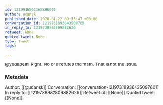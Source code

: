 ```yaml
---
id: 1219916561168896000
author: udansk
published_date: 2020-01-22 09:35:47 +00:00
conversation_id: 1219731893643509760
in_reply_to: 1219738982809882626
retweet: None
quoted_tweet: None
type: tweet
tags:

---
```


@yudapearl Right. No one refutes the math. That is not the issue.

### Metadata

Author: [[@udansk]]
Conversation: [[conversation-1219731893643509760]]
In reply to: [[1219738982809882626]]
Retweet of: [[None]]
Quoted tweet: [[None]]
